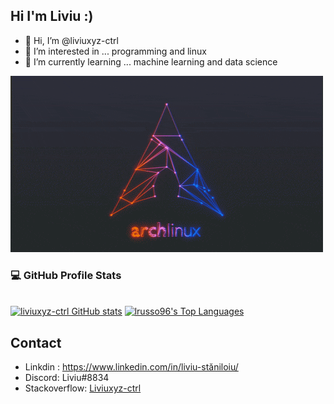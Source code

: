 ## Hi I'm Liviu :) 
- 👋 Hi, I’m @liviuxyz-ctrl
- 👀 I’m interested in ... programming and linux
- 🌱 I’m currently learning ... machine learning and data science


![linux](arch_linux.gif)


[//]: # (<details> )

### 💻 GitHub Profile Stats

[//]: # (  <br/>)

[//]: # (    <a href="https://github.com/liviuxyz-ctrl/github-readme-stats"><img alt="liviuxyz-ctrl GitHub stats" src="https://denvercoder1-github-readme-stats.vercel.app/api?username=liviuxyz-ctrl&include_all_commits=true&show_icons=true&theme=react&hide_border=true&bg_color=0D1117" /></a>)

[//]: # (  <a href="https://github.com/liviuxyz-ctrl/github-readme-stats"><img alt="lrusso96's Top Languages" src="https://denvercoder1-github-readme-stats.vercel.app/api/top-langs/?username=liviuxyz-ctrl&langs_count=8&layout=compact&theme=react&hide_border=true&bg_color=0D1117" /></a>)

[//]: # (  <br/>)

[//]: # (<!--   <b>Note:</b> Top languages is only a metric of the languages my public code consists of and doesn't reflect experience or skill level. -->)

[//]: # (</details>)


<br/>
 <a href="https://github.com/liviuxyz-ctrl/github-readme-stats"><img alt="liviuxyz-ctrl GitHub stats" src="https://denvercoder1-github-readme-stats.vercel.app/api?username=liviuxyz-ctrl&include_all_commits=true&show_icons=true&theme=react&hide_border=true&bg_color=0D1117" /></a>
  <a href="https://github.com/liviuxyz-ctrl/github-readme-stats"><img alt="lrusso96's Top Languages" src="https://denvercoder1-github-readme-stats.vercel.app/api/top-langs/?username=liviuxyz-ctrl&langs_count=8&layout=compact&theme=react&hide_border=true&bg_color=0D1117" /></a>
    <br/>

## Contact
- Linkdin : https://www.linkedin.com/in/liviu-stăniloiu/ <br>
- Discord: Liviu#8834
- Stackoverflow: <a href="https://stackoverflow.com/users/14892082/liviuxyz-ctrl">Liviuxyz-ctrl</a>



